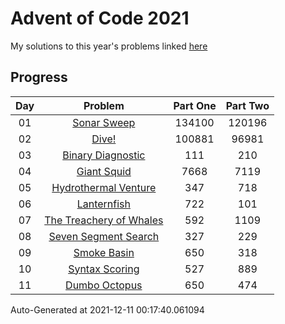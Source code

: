 # Advent of Code 2021

My solutions to this year's problems linked [here](https://adventofcode.com/2021)

## Progress

Day | Problem                                                             | Part One   | Part Two   | 
:-: | :-----------------------------------------------------------------: | :--------: | :--------: | 
01  | [Sonar Sweep](https://adventofcode.com/2021/day/1)                  | 134100     | 120196     | 
02  | [Dive!](https://adventofcode.com/2021/day/2)                        | 100881     | 96981      | 
03  | [Binary Diagnostic](https://adventofcode.com/2021/day/3)            | 111        | 210        | 
04  | [Giant Squid](https://adventofcode.com/2021/day/4)                  | 7668       | 7119       | 
05  | [Hydrothermal Venture](https://adventofcode.com/2021/day/5)         | 347        | 718        | 
06  | [Lanternfish](https://adventofcode.com/2021/day/6)                  | 722        | 101        | 
07  | [The Treachery of Whales](https://adventofcode.com/2021/day/7)      | 592        | 1109       | 
08  | [Seven Segment Search](https://adventofcode.com/2021/day/8)         | 327        | 229        | 
09  | [Smoke Basin](https://adventofcode.com/2021/day/9)                  | 650        | 318        | 
10  | [Syntax Scoring](https://adventofcode.com/2021/day/10)              | 527        | 889        | 
11  | [Dumbo Octopus](https://adventofcode.com/2021/day/11)               | 650        | 474        | 


Auto-Generated at 2021-12-11 00:17:40.061094